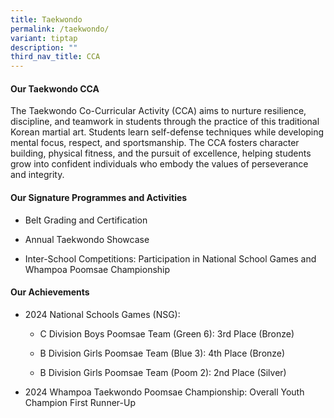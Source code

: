 ```yaml
---
title: Taekwondo
permalink: /taekwondo/
variant: tiptap
description: ""
third_nav_title: CCA
---
```

<h4><strong>Our Taekwondo CCA</strong></h4>
<p>The Taekwondo Co-Curricular Activity (CCA) aims to nurture resilience,
discipline, and teamwork in students through the practice of this traditional
Korean martial art. Students learn self-defense techniques while developing
mental focus, respect, and sportsmanship. The CCA fosters character building,
physical fitness, and the pursuit of excellence, helping students grow
into confident individuals who embody the values of perseverance and integrity.</p>
<h4><strong>Our Signature Programmes and Activities</strong></h4>
<ul data-tight="true" class="tight">
<li>
<p>Belt Grading and Certification</p>
</li>
<li>
<p>Annual Taekwondo Showcase</p>
</li>
<li>
<p>Inter-School Competitions: Participation in National School Games and
Whampoa Poomsae Championship</p>
</li>
</ul>
<h4><strong>Our Achievements</strong></h4>
<ul data-tight="true" class="tight">
<li>
<p>2024 National Schools Games (NSG):</p>
<ul data-tight="true" class="tight">
<li>
<p>C Division Boys Poomsae Team (Green 6): 3rd Place (Bronze)</p>
</li>
<li>
<p>B Division Girls Poomsae Team (Blue 3): 4th Place (Bronze)</p>
</li>
<li>
<p>B Division Girls Poomsae Team (Poom 2): 2nd Place (Silver)</p>
</li>
</ul>
</li>
<li>
<p>2024 Whampoa Taekwondo Poomsae Championship: Overall Youth Champion First
Runner-Up</p>
</li>
</ul>
<p></p>